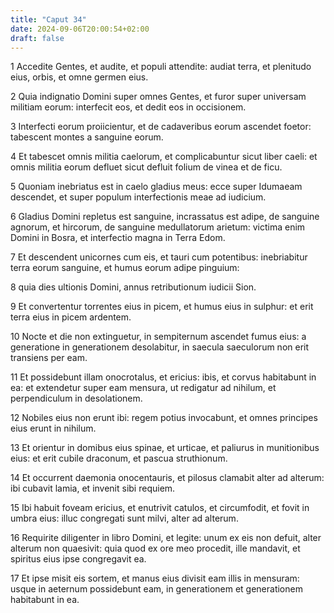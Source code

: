 ```yaml
---
title: "Caput 34"
date: 2024-09-06T20:00:54+02:00
draft: false
---
```



1 Accedite Gentes, et audite, et populi attendite: audiat terra, et plenitudo eius, orbis, et omne germen eius.

2 Quia indignatio Domini super omnes Gentes, et furor super universam militiam eorum: interfecit eos, et dedit eos in occisionem.

3 Interfecti eorum proiicientur, et de cadaveribus eorum ascendet foetor: tabescent montes a sanguine eorum.

4 Et tabescet omnis militia caelorum, et complicabuntur sicut liber caeli: et omnis militia eorum defluet sicut defluit folium de vinea et de ficu.

5 Quoniam inebriatus est in caelo gladius meus: ecce super Idumaeam descendet, et super populum interfectionis meae ad iudicium.

6 Gladius Domini repletus est sanguine, incrassatus est adipe, de sanguine agnorum, et hircorum, de sanguine medullatorum arietum: victima enim Domini in Bosra, et interfectio magna in Terra Edom.

7 Et descendent unicornes cum eis, et tauri cum potentibus: inebriabitur terra eorum sanguine, et humus eorum adipe pinguium:

8 quia dies ultionis Domini, annus retributionum iudicii Sion.

9 Et convertentur torrentes eius in picem, et humus eius in sulphur: et erit terra eius in picem ardentem.

10 Nocte et die non extinguetur, in sempiternum ascendet fumus eius: a generatione in generationem desolabitur, in saecula saeculorum non erit transiens per eam.

11 Et possidebunt illam onocrotalus, et ericius: ibis, et corvus habitabunt in ea: et extendetur super eam mensura, ut redigatur ad nihilum, et perpendiculum in desolationem.

12 Nobiles eius non erunt ibi: regem potius invocabunt, et omnes principes eius erunt in nihilum.

13 Et orientur in domibus eius spinae, et urticae, et paliurus in munitionibus eius: et erit cubile draconum, et pascua struthionum.

14 Et occurrent daemonia onocentauris, et pilosus clamabit alter ad alterum: ibi cubavit lamia, et invenit sibi requiem.

15 Ibi habuit foveam ericius, et enutrivit catulos, et circumfodit, et fovit in umbra eius: illuc congregati sunt milvi, alter ad alterum.

16 Requirite diligenter in libro Domini, et legite: unum ex eis non defuit, alter alterum non quaesivit: quia quod ex ore meo procedit, ille mandavit, et spiritus eius ipse congregavit ea.

17 Et ipse misit eis sortem, et manus eius divisit eam illis in mensuram: usque in aeternum possidebunt eam, in generationem et generationem habitabunt in ea.

